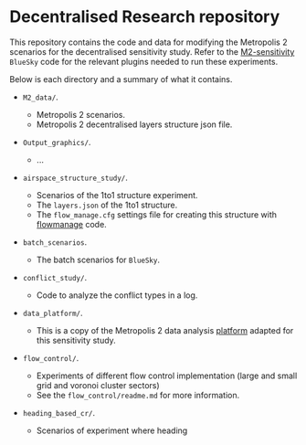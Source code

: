 # Decentralised Research repository

This repository contains the code and data for modifying the Metropolis 2 scenarios for the decentralised sensitivity study. Refer to the [M2-sensitivity]([url](https://github.com/andubadea/bluesky/tree/M2-sensitivity)) ```BlueSky``` code for the relevant plugins needed to run these experiments.

Below is each directory and a summary of what it contains.

* ```M2_data/```.
  * Metropolis 2 scenarios.
  * Metropolis 2 decentralised layers structure json file.

* ```Output_graphics/```.
  * ...

* ```airspace_structure_study/```.
  * Scenarios of the 1to1 structure experiment.
  * The ```layers.json``` of the 1to1 structure.
  * The ```flow_manage.cfg``` settings file for creating this structure with [flowmanage]([url](https://github.com/amorfinv/flowmanage)) code.

* ```batch_scenarios```.
  * The batch scenarios for ```BlueSky```.

* ```conflict_study/```.
  * Code to analyze the conflict types in a log.

* ```data_platform/```.
  * This is a copy of the Metropolis 2 data analysis [platform]([url](https://github.com/Metropolis-2/M2_data_analysis_platform)) adapted for this sensitivity study.

* ```flow_control/```.
  * Experiments of different flow control implementation (large and small grid and voronoi cluster sectors)
  * See the ```flow_control/readme.md``` for more information.

* ```heading_based_cr/```.
  * Scenarios of experiment where heading
